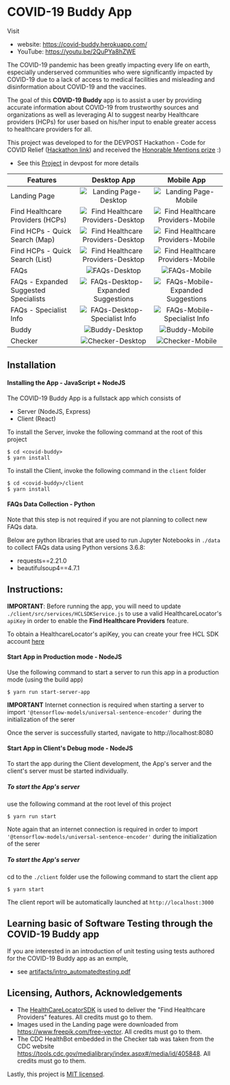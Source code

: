 # COVID-19 Buddy App
 
Visit 
* website: https://covid-buddy.herokuapp.com/
* YouTube: https://youtu.be/2QuPYa8hZWE

The COVID-19 pandemic has been greatly impacting every life on earth, especially underserved communities who were significantly impacted by COVID-19 due to a lack of access to medical facilities and misleading and disinformation about COVID-19 and the vaccines. 

The goal of this **COVID-19 Buddy** app is to assist a user by providing accurate information about COVID-19 from trustworthy sources and organizations as well as leveraging AI to suggest nearby Healthcare providers (HCPs) for user based on his/her input to enable greater access to healthcare providers for all.

This project was developed to for the DEVPOST Hackathon - Code for COVID Relief ([Hackathon link](https://healthcareappchallenge.devpost.com/)) and received the [Honorable Mentions prize](https://twitter.com/IQVIA_developer/status/1418314937420615684?s=20) :)
* See this [Project](https://devpost.com/software/covid-buddy-sqno5c) in devpost for more details

| Features      | Desktop App   | Mobile App    |
| ------------- | :---------:   | :----------:  |
| Landing Page  | ![Landing Page-Desktop](artifacts/images/landing_desktop.png) | ![Landing Page-Mobile](artifacts/images/landing_mobile.png)  |
| Find Healthcare Providers (HCPs)  | ![Find Healthcare Providers-Desktop](artifacts/images/findhcp_desktop.png) | ![Find Healthcare Providers-Mobile](artifacts/images/findhcp_mobile.png)  |
| Find HCPs - Quick Search (Map)  | ![Find Healthcare Providers-Desktop](artifacts/images/findhcp_quicksearch_map_desktop.png) | ![Find Healthcare Providers-Mobile](artifacts/images/findhcp_quicksearch_map_mobile.png)  |
| Find HCPs - Quick Search (List)  | ![Find Healthcare Providers-Desktop](artifacts/images/findhcp_quicksearch_list_desktop.png) | ![Find Healthcare Providers-Mobile](artifacts/images/findhcp_quicksearch_list_mobile.png)  |
| FAQs  | ![FAQs-Desktop](artifacts/images/faqs_desktop.png) | ![FAQs-Mobile](artifacts/images/faqs_mobile.png) |
| FAQs - Expanded Suggested Specialists  | ![FAQs-Desktop-Expanded Suggestions](artifacts/images/faqs_desktop_expand_sps.png) | ![FAQs-Mobile-Expanded Suggestions](artifacts/images/faqs_mobile_expand_sps.png) |
| FAQs - Specialist Info  | ![FAQs-Desktop-Specialist Info](artifacts/images/faqs_desktop_sp_info.png) | ![FAQs-Mobile-Specialist Info](artifacts/images/faqs_mobile_sp_info.png) | |
| Buddy  | ![Buddy-Desktop](artifacts/images/buddy_desktop.png) | ![Buddy-Mobile](artifacts/images/buddy_mobile.png)  |
| Checker  | ![Checker-Desktop](artifacts/images/checker_desktop.png) | ![Checker-Mobile](artifacts/images/checker_mobile.png)  |

## Installation

#### Installing the App - JavaScript + NodeJS

The COVID-19 Buddy App is a fullstack app which consists of
* Server (NodeJS, Express)
* Client (React)

To install the Server, invoke the following command at the root of this project

```
$ cd <covid-buddy>
$ yarn install
```

To install the Client, invoke the following command in the `client` folder

```
$ cd <covid-buddy>/client
$ yarn install
```

#### FAQs Data Collection - Python

Note that this step is not required if you are not planning to collect new FAQs data.

Below are python libraries that are used to run Jupyter Notebooks in `./data` to collect FAQs data using Python versions 3.6.8:

* requests==2.21.0
* beautifulsoup4==4.7.1



## Instructions:

**IMPORTANT**: Before running the app, you will need to update `./client/src/services/HCLSDKService.js` to use a valid HealthcareLocator's `apiKey` in order to enable the **Find Healthcare Providers** feature.

To obtain a HealthcareLocator's apiKey, you can create your free HCL SDK account [here](https://www.healthcarelocator.com/en/pricing)

#### Start App in Production mode - NodeJS

Use the following command to start a server to run this app in a production mode (using the build app)

```
$ yarn run start-server-app
```
**IMPORTANT** Internet connection is required when starting a server to import `'@tensorflow-models/universal-sentence-encoder'` during the initialization of the serer


Once the server is successfully started, navigate to http://localhost:8080

#### Start App in Client's Debug mode - NodeJS

To start the app during the Client development, the App's server and the client's server must be started individually. 

##### To start the App's server

use the following command at the root level of this project

```
$ yarn run start
```
Note again that an internet connection is required in order to import `'@tensorflow-models/universal-sentence-encoder'` during the initialization of the serer

##### To start the App's server

cd to the `./client` folder use the following command to start the client app

```
$ yarn start
```

The client report will be automatically launched at `http://localhost:3000`

## Learning basic of Software Testing through the COVID-19 Buddy app

If you are interested in an introduction of unit testing using tests authored for the COVID-19 Buddy app as an exmple,
* see  [artifacts/intro_automatedtesting.pdf](./artifacts/intro_automatedtesting.pdf)


## Licensing, Authors, Acknowledgements<a name="licensing"></a>

* The [HealthCareLocatorSDK](https://www.healthcarelocator.com/en/developers) is used to deliver the "Find Healthcare Providers" features. All credits must go to them.
* Images used in the Landing page were downloaded from https://www.freepik.com/free-vector. All credits must go to them.
* The CDC HealthBot embedded in the Checker tab was taken from the CDC website https://tools.cdc.gov/medialibrary/index.aspx#/media/id/405848. All credits must go to them.

Lastly, this project is [MIT licensed](./LICENSE).